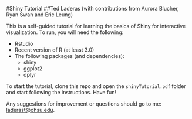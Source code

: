 #Shiny Tutorial 
##Ted Laderas (with contributions from Aurora Blucher, Ryan Swan and Eric Leung)

This is a self-guided tutorial for learning the basics of Shiny for interactive visualization. To run, you will need the following:

- Rstudio
- Recent version of R (at least 3.0)
- The following packages (and dependencies):
    - shiny
    - ggplot2
    - dplyr

To start the tutorial, clone this repo and open the `shinyTutorial.pdf` folder and start following the instructions. Have fun! 

Any suggestions for improvement or questions should go to me: laderast@ohsu.edu.


